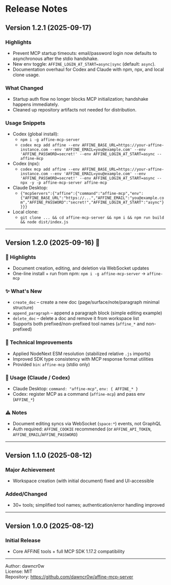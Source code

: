 # Release Notes

## Version 1.2.1 (2025-09-17)

### Highlights
- Prevent MCP startup timeouts: email/password login now defaults to asynchronous after the stdio handshake.
- New env toggle: `AFFINE_LOGIN_AT_START=async|sync` (default: `async`).
- Documentation overhaul for Codex and Claude with npm, npx, and local clone usage.

### What Changed
- Startup auth flow no longer blocks MCP initialization; handshake happens immediately.
- Cleaned up repository artifacts not needed for distribution.

### Usage Snippets
- Codex (global install):
  - `npm i -g affine-mcp-server`
  - `codex mcp add affine --env AFFINE_BASE_URL=https://your-affine-instance.com --env 'AFFINE_EMAIL=you@example.com' --env 'AFFINE_PASSWORD=secret!' --env AFFINE_LOGIN_AT_START=async -- affine-mcp`
- Codex (npx):
  - `codex mcp add affine --env AFFINE_BASE_URL=https://your-affine-instance.com --env 'AFFINE_EMAIL=you@example.com' --env 'AFFINE_PASSWORD=secret!' --env AFFINE_LOGIN_AT_START=async -- npx -y -p affine-mcp-server affine-mcp`
- Claude Desktop:
  - `{"mcpServers":{"affine":{"command":"affine-mcp","env":{"AFFINE_BASE_URL":"https://...","AFFINE_EMAIL":"you@example.com","AFFINE_PASSWORD":"secret!","AFFINE_LOGIN_AT_START":"async"}}}}`
- Local clone:
  - `git clone ... && cd affine-mcp-server && npm i && npm run build && node dist/index.js`

---

## Version 1.2.0 (2025-09-16) 🚀

### 🎉 Highlights
- Document creation, editing, and deletion via WebSocket updates
- One-line install + run from npm: `npm i -g affine-mcp-server` → `affine-mcp`

### ✨ What's New
- `create_doc` – create a new doc (page/surface/note/paragraph minimal structure)
- `append_paragraph` – append a paragraph block (simple editing example)
- `delete_doc` – delete a doc and remove it from workspace list
- Supports both prefixed/non-prefixed tool names (`affine_*` and non-prefixed)

### 🔧 Technical Improvements
- Applied NodeNext ESM resolution (stabilized relative `.js` imports)
- Improved SDK type consistency with MCP response format utilities
- Provided `bin`: `affine-mcp` (stdio only)

### 🧰 Usage (Claude / Codex)
- Claude Desktop: `command: "affine-mcp"`, `env: { AFFINE_* }`
- Codex: register MCP as a command (`affine-mcp`) and pass env (`AFFINE_*`)

### ⚠️ Notes
- Document editing syncs via WebSocket (`space:*`) events, not GraphQL
- Auth required: `AFFINE_COOKIE` recommended (or `AFFINE_API_TOKEN`, `AFFINE_EMAIL`/`AFFINE_PASSWORD`)

---

## Version 1.1.0 (2025-08-12)

### Major Achievement
- Workspace creation (with initial document) fixed and UI-accessible

### Added/Changed
- 30+ tools; simplified tool names; authentication/error handling improved

---

## Version 1.0.0 (2025-08-12)

### Initial Release
- Core AFFiNE tools + full MCP SDK 1.17.2 compatibility

---

Author: dawncr0w  
License: MIT  
Repository: https://github.com/dawncr0w/affine-mcp-server
